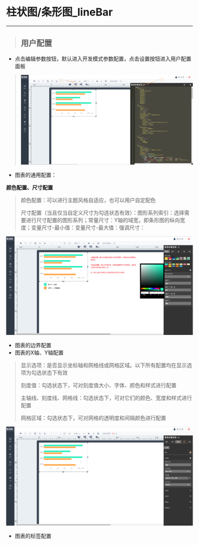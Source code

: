 # 柱状图/条形图\_lineBar

---

> ## 用户配置

* 点击编辑参数按钮，默认进入开发模式参数配置，点击设置按钮进入用户配置面板

> ![](/assets/lineBar01.png)

* 图表的通用配置：

**颜色配置、尺寸配置**

> 颜色配置：可以进行主题风格自适应，也可以用户自定配色
>
> 尺寸配置（当且仅当自定义尺寸为勾选状态有效）：图形系列索引：选择需要进行尺寸配置的图形系列；常量尺寸：Y轴的域宽，即条形图的纵向宽度；变量尺寸-最小值：变量尺寸-最大值：强调尺寸：

![](/assets/1.jpg)

* 图表的边界配置
* 图表的X轴、Y轴配置

> 显示选项：是否显示坐标轴和网格线或网格区域。以下所有配置均在显示选项为勾选状态下有效
>
> 刻度值：勾选状态下，可对刻度值大小、字体、颜色和样式进行配置
>
> 主轴线、刻度线、网格线：勾选状态下，可对它们的颜色、宽度和样式进行配置
>
> 网格区域：勾选状态下，可对网格的透明度和间隔颜色进行配置

![](/assets/lineBar02.png)

* 图表的标签配置




